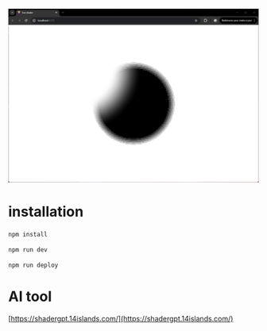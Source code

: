 ![](capture.png)

# installation

`npm install`

`npm run dev`

`npm run deploy`

# AI tool

[https://shadergpt.14islands.com/](https://shadergpt.14islands.com/)

